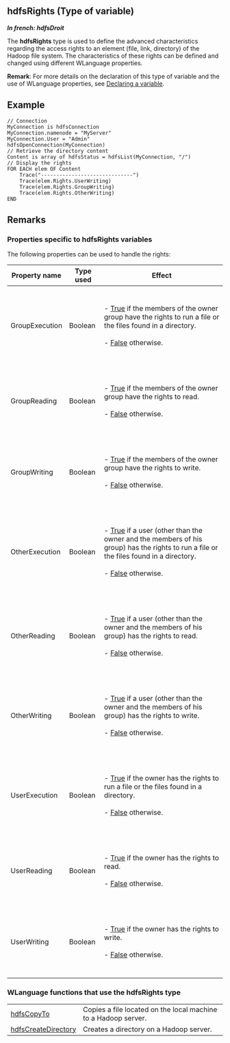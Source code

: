 
## hdfsRights (Type of variable)

***In french: hdfsDroit***
				



<a name="XUse"></a>
<a name="Use"></a>
<a name="description"></a>
The **hdfsRights** type is used to define the advanced characteristics regarding the access rights to an element (file, link, directory) of the Hadoop file system. The characteristics of these rights can be defined and changed using different WLanguage properties. 

**Remark**: For more details on the declaration of this type of variable and the use of WLanguage properties, see [Declaring a variable](../Motscles/1514032.md).


<a name="Example1"></a>
<a name="sample_code"></a>

## Example


```wl
// Connection
MyConnection is hdfsConnection
MyConnection.namenode = "MyServer"
MyConnection.User = "Admin"
hdfsOpenConnection(MyConnection)
// Retrieve the directory content
Content is array of hdfsStatus = hdfsList(MyConnection, "/")
// Display the rights
FOR EACH elem OF Content
	Trace("------------------------------")
	Trace(elem.Rights.UserWriting)
	Trace(elem.Rights.GroupWriting)
	Trace(elem.Rights.OtherWriting)
END
```





<a name="NOTE0"></a>

## Remarks
<a name="NOTE0_1"></a>


### Properties specific to hdfsRights variables
<a name="properties_specific_hdfsrights_variables_ELTPARAGRAPHE000039"></a>

The following properties can be used to handle the rights:

| Property name | Type used | Effect |
| --- | --- | --- |
| GroupExecution | Boolean | <br><br>- <u><u><u><u>True</u></u></u></u> if the members of the owner group have the rights to run a file or the files found in a directory.<br><br>- <u><u><u><u>False</u></u></u></u> otherwise.<br><br><br> |
| GroupReading | Boolean | <br><br>- <u><u><u><u>True</u></u></u></u> if the members of the owner group have the rights to read.<br><br>- <u><u><u><u>False</u></u></u></u> otherwise.<br><br><br> |
| GroupWriting | Boolean | <br><br>- <u><u><u><u>True</u></u></u></u> if the members of the owner group have the rights to write.<br><br>- <u><u><u><u>False</u></u></u></u> otherwise.<br><br><br> |
| OtherExecution | Boolean | <br><br>- <u><u><u><u>True</u></u></u></u> if a user (other than the owner and the members of his group) has the rights to run a file or the files found in a directory.<br><br>- <u><u><u><u>False</u></u></u></u> otherwise.<br><br><br> |
| OtherReading | Boolean | <br><br>- <u><u><u><u>True</u></u></u></u> if a user (other than the owner and the members of his group) has the rights to read.<br><br>- <u><u><u><u>False</u></u></u></u> otherwise.<br><br><br> |
| OtherWriting | Boolean | <br><br>- <u><u><u><u>True</u></u></u></u> if a user (other than the owner and the members of his group) has the rights to write.<br><br>- <u><u><u><u>False</u></u></u></u> otherwise.<br><br><br> |
| UserExecution | Boolean | <br><br>- <u><u><u><u>True</u></u></u></u> if the owner has the rights to run a file or the files found in a directory.<br><br>- <u><u><u><u>False</u></u></u></u> otherwise.<br><br><br> |
| UserReading | Boolean | <br><br>- <u><u><u><u>True</u></u></u></u> if the owner has the rights to read.<br><br>- <u><u><u><u>False</u></u></u></u> otherwise.<br><br><br> |
| UserWriting | Boolean | <br><br>- <u><u><u><u>True</u></u></u></u> if the owner has the rights to write.<br><br>- <u><u><u><u>False</u></u></u></u> otherwise.<br><br><br> |


<a name="NOTE0_2"></a>


### WLanguage functions that use the hdfsRights type
<a name="wlanguage_functions_that_use_the_hdfsrights_type_ELTPARAGRAPHE000170"></a>




|   |   |
| --- | --- |
| [hdfsCopyTo](../WDLang4/1000021679.md) | Copies a file located on the local machine to a Hadoop server. |
| [hdfsCreateDirectory](../WDLang4/1000021675.md) | Creates a directory on a Hadoop server. |






